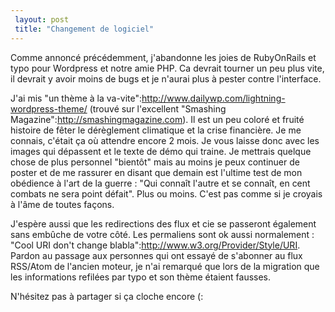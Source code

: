 ```yaml
---
 layout: post
 title: "Changement de logiciel"
---
```


Comme annoncé précédemment, j'abandonne les joies de RubyOnRails et typo pour Wordpress et notre amie PHP. Ca devrait tourner un peu plus vite, il devrait y avoir moins de bugs et je n'aurai plus à pester contre l'interface.

J'ai mis "un thème à la va-vite":http://www.dailywp.com/lightning-wordpress-theme/ (trouvé sur l'excellent "Smashing Magazine":http://smashingmagazine.com). Il est un peu coloré et fruité histoire de fêter le dérèglement climatique et la crise financière. Je me connais, c'était ça où attendre encore 2 mois. Je vous laisse donc avec les images qui dépassent et le texte de démo qui traine. Je mettrais quelque chose de plus personnel "bientôt" mais au moins je peux continuer de poster et de me rassurer en disant que demain est l'ultime test de mon obédience à l'art de la guerre : "Qui connaît l'autre et se connaît, en cent combats ne sera point défait". Plus ou moins. C'est pas comme si je croyais à l'âme de toutes façons.

J'espère aussi que les redirections des flux et cie se passeront également sans embûche de votre côté. Les permaliens sont ok aussi normalement : "Cool URI don't change blabla":http://www.w3.org/Provider/Style/URI. Pardon au passage aux personnes qui ont essayé de s'abonner au flux RSS/Atom de l'ancien moteur, je n'ai remarqué que lors de la migration que les informations refilées par typo et son thème étaient fausses.

N'hésitez pas à partager si ça cloche encore (:
